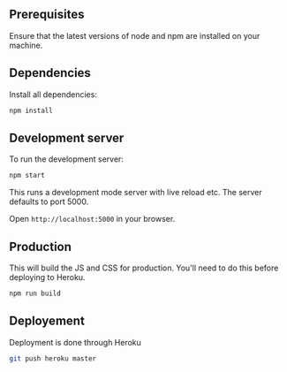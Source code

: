 ## Prerequisites

Ensure that the latest versions of node and npm are installed on your machine.

## Dependencies

Install all dependencies:

```bash
npm install
```

## Development server

To run the development server:

```bash
npm start
```

This runs a development mode server with live reload etc. The server defaults to port 5000.

Open `http://localhost:5000` in your browser.

## Production

This will build the JS and CSS for production. You'll need to do this before deploying to Heroku.

```bash
npm run build
```

## Deployement

Deployment is done through Heroku

```bash
git push heroku master
```